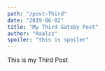 ```yaml
---
path: "/post-Third"
date: "2019-06-02"
title: "My Third Gatsby Post"
author: "Raalzz"
spoiler: "this is spoiler"
---
```


This is my Third Post
